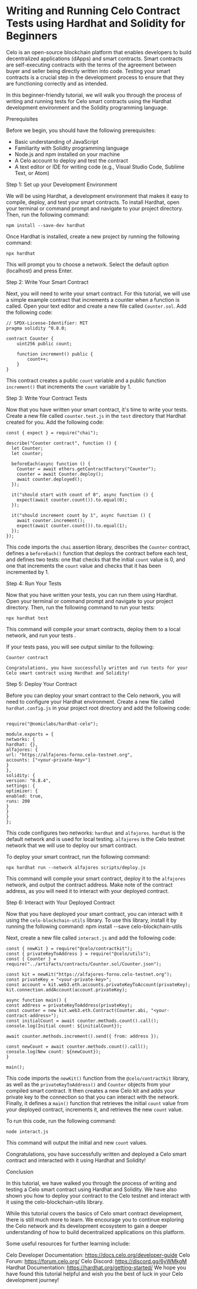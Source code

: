# Writing and Running Celo Contract Tests using Hardhat and Solidity for Beginners

Celo is an open-source blockchain platform that enables developers to build decentralized applications (dApps) and smart contracts. Smart contracts are self-executing contracts with the terms of the agreement between buyer and seller being directly written into code. Testing your smart contracts is a crucial step in the development process to ensure that they are functioning correctly and as intended.

In this beginner-friendly tutorial, we will walk you through the process of writing and running tests for Celo smart contracts using the Hardhat development environment and the Solidity programming language.

Prerequisites

Before we begin, you should have the following prerequisites:

- Basic understanding of JavaScript
- Familiarity with Solidity programming language
- Node.js and npm installed on your machine
- A Celo account to deploy and test the contract
- A text editor or IDE for writing code (e.g., Visual Studio Code, Sublime Text, or Atom)

Step 1: Set up your Development Environment

We will be using Hardhat, a development environment that makes it easy to compile, deploy, and test your smart contracts. To install Hardhat, open your terminal or command prompt and navigate to your project directory. Then, run the following command:

```
npm install --save-dev hardhat
```

Once Hardhat is installed, create a new project by running the following command:

```
npx hardhat
```

This will prompt you to choose a network. Select the default option (localhost) and press Enter.

Step 2: Write Your Smart Contract

Next, you will need to write your smart contract. For this tutorial, we will use a simple example contract that increments a counter when a function is called. Open your text editor and create a new file called `Counter.sol`. Add the following code:

```
// SPDX-License-Identifier: MIT
pragma solidity ^0.8.0;

contract Counter {
    uint256 public count;

    function increment() public {
        count++;
    }
}
```

This contract creates a public `count` variable and a public function `increment()` that increments the `count` variable by 1.

Step 3: Write Your Contract Tests

Now that you have written your smart contract, it's time to write your tests. Create a new file called `counter.test.js` in the `test` directory that Hardhat created for you. Add the following code:

```
const { expect } = require("chai");

describe("Counter contract", function () {
  let Counter;
  let counter;

  beforeEach(async function () {
    Counter = await ethers.getContractFactory("Counter");
    counter = await Counter.deploy();
    await counter.deployed();
  });

  it("should start with count of 0", async function () {
    expect(await counter.count()).to.equal(0);
  });

  it("should increment count by 1", async function () {
    await counter.increment();
    expect(await counter.count()).to.equal(1);
  });
});
```

This code imports the `chai` assertion library, describes the `Counter` contract, defines a `beforeEach()` function that deploys the contract before each test, and defines two tests: one that checks that the initial `count` value is 0, and one that increments the `count` value and checks that it has been incremented by 1.

Step 4: Run Your Tests

Now that you have written your tests, you can run them using Hardhat. Open your terminal or command prompt and navigate to your project directory. Then, run the following command to run your tests:

```
npx hardhat test
```

This command will compile your smart contracts, deploy them to a local network, and run your tests .

If your tests pass, you will see output similar to the following:

```
Counter contract

Congratulations, you have successfully written and run tests for your Celo smart contract using Hardhat and Solidity!
```

Step 5: Deploy Your Contract

Before you can deploy your smart contract to the Celo network, you will need to configure your Hardhat environment. Create a new file called `hardhat.config.js` in your project root directory and add the following code:

```

require("@nomiclabs/hardhat-celo");

module.exports = {
networks: {
hardhat: {},
alfajores: {
url: "https://alfajores-forno.celo-testnet.org",
accounts: ["<your-private-key>"]
}
},
solidity: {
version: "0.8.4",
settings: {
optimizer: {
enabled: true,
runs: 200
}
}
}
};
```

This code configures two networks: `hardhat` and `alfajores`. `hardhat` is the default network and is used for local testing. `alfajores` is the Celo testnet network that we will use to deploy our smart contract.

To deploy your smart contract, run the following command:
```
npx hardhat run --network alfajores scripts/deploy.js
```
This command will compile your smart contract, deploy it to the `alfajores` network, and output the contract address. Make note of the contract address, as you will need it to interact with your deployed contract.

Step 6: Interact with Your Deployed Contract

Now that you have deployed your smart contract, you can interact with it using the `celo-blockchain-utils` library. To use this library, install it by running the following command:
npm install --save celo-blockchain-utils


Next, create a new file called `interact.js` and add the following code:
```
const { newKit } = require("@celo/contractkit");
const { privateKeyToAddress } = require("@celo/utils");
const { Counter } = require("../artifacts/contracts/Counter.sol/Counter.json");

const kit = newKit("https://alfajores-forno.celo-testnet.org");
const privateKey = "<your-private-key>";
const account = kit.web3.eth.accounts.privateKeyToAccount(privateKey);
kit.connection.addAccount(account.privateKey);

async function main() {
const address = privateKeyToAddress(privateKey);
const counter = new kit.web3.eth.Contract(Counter.abi, "<your-contract-address>");
const initialCount = await counter.methods.count().call();
console.log(Initial count: ${initialCount});

await counter.methods.increment().send({ from: address });

const newCount = await counter.methods.count().call();
console.log(New count: ${newCount});
}

main();
```

This code imports the `newKit()` function from the `@celo/contractkit` library, as well as the `privateKeyToAddress()` and `Counter` objects from your compiled smart contract. It then creates a new Celo kit and adds your private key to the connection so that you can interact with the network. Finally, it defines a `main()` function that retrieves the initial `count` value from your deployed contract, increments it, and retrieves the new `count` value.

To run this code, run the following command:
```
node interact.js
```

This command will output the initial and new `count` values.

Congratulations, you have successfully written and deployed a Celo smart contract and interacted with it using Hardhat and Solidity!

Conclusion

In this tutorial, we have walked you through the process of writing and testing a Celo smart contract using Hardhat and Solidity. We have also shown you how to deploy your contract to the Celo testnet and interact with it using the celo-blockchain-utils library.

While this tutorial covers the basics of Celo smart contract development, there is still much more to learn. We encourage you to continue exploring the Celo network and its development ecosystem to gain a deeper understanding of how to build decentralized applications on this platform.

Some useful resources for further learning include:

Celo Developer Documentation: https://docs.celo.org/developer-guide
Celo Forum: https://forum.celo.org/
Celo Discord: https://discord.gg/6yWMkgM
Hardhat Documentation: https://hardhat.org/getting-started/
We hope you have found this tutorial helpful and wish you the best of luck in your Celo development journey!

